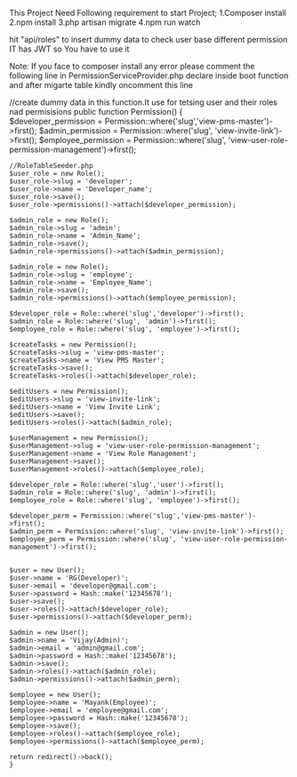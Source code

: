 This Project Need Following requirement to start Project;
1.Composer install
2.npm install
3.php artisan migrate
4.npm run watch

hit "api/roles" to insert dummy data to check user base different permission
IT has JWT so You have to use it


Note: If you face to composer install any error please comment the following line in PermissionServiceProvider.php
declare inside boot function 
and after migarte table kindly oncomment this line

//create dummy data in this function.It use for tetsing user and their roles nad permisisions
public function Permission()
    {  
    $developer_permission = Permission::where('slug','view-pms-master')->first();
    $admin_permission = Permission::where('slug', 'view-invite-link')->first();
    $employee_permission = Permission::where('slug', 'view-user-role-permission-management')->first();

    //RoleTableSeeder.php
    $user_role = new Role();
    $user_role->slug = 'developer';
    $user_role->name = 'Developer_name';
    $user_role->save();
    $user_role->permissions()->attach($developer_permission);

    $admin_role = new Role();
    $admin_role->slug = 'admin';
    $admin_role->name = 'Admin_Name';
    $admin_role->save();
    $admin_role->permissions()->attach($admin_permission);

    $admin_role = new Role();
    $admin_role->slug = 'employee';
    $admin_role->name = 'Employee_Name';
    $admin_role->save();
    $admin_role->permissions()->attach($employee_permission);

    $developer_role = Role::where('slug','developer')->first();
    $admin_role = Role::where('slug', 'admin')->first();
    $employee_role = Role::where('slug', 'employee')->first();

    $createTasks = new Permission();
    $createTasks->slug = 'view-pms-master';
    $createTasks->name = 'View PMS Master';
    $createTasks->save();
    $createTasks->roles()->attach($developer_role);

    $editUsers = new Permission();
    $editUsers->slug = 'view-invite-link';
    $editUsers->name = 'View Invite Link';
    $editUsers->save();
    $editUsers->roles()->attach($admin_role);

    $userManagement = new Permission();
    $userManagement->slug = 'view-user-role-permission-management';
    $userManagement->name = 'View Role Management';
    $userManagement->save();
    $userManagement->roles()->attach($employee_role);

    $developer_role = Role::where('slug','user')->first();
    $admin_role = Role::where('slug', 'admin')->first();
    $employee_role = Role::where('slug', 'employee')->first();

    $developer_perm = Permission::where('slug','view-pms-master')->first();
    $admin_perm = Permission::where('slug', 'view-invite-link')->first();
    $employee_perm = Permission::where('slug', 'view-user-role-permission-management')->first();


    $user = new User();
    $user->name = 'RG(Developer)';
    $user->email = 'developer@gmail.com';
    $user->password = Hash::make('12345678');
    $user->save();
    $user->roles()->attach($developer_role);
    $user->permissions()->attach($developer_perm);

    $admin = new User();
    $admin->name = 'Vijay(Admin)';
    $admin->email = 'admin@gmail.com';
    $admin->password = Hash::make('12345678');
    $admin->save();
    $admin->roles()->attach($admin_role);
    $admin->permissions()->attach($admin_perm);

    $employee = new User();
    $employee->name = 'Mayank(Employee)';
    $employee->email = 'employee@gmail.com';
    $employee->password = Hash::make('12345678');
    $employee->save();
    $employee->roles()->attach($employee_role);
    $employee->permissions()->attach($employee_perm);
    
    return redirect()->back();
    }
